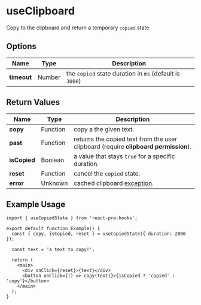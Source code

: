 # useClipboard

Copy to the clipboard and return a temporary `copied` state.

## Options

| Name        | Type   | Description                                             |
| ----------- | ------ | ------------------------------------------------------- |
| **timeout** | Number | the `copied` state duration in `ms` (default is `3000`) |

## Return Values

| Name         | Type     | Description                                                                                                   |
| ------------ | -------- | ------------------------------------------------------------------------------------------------------------- |
| **copy**     | Function | copy a the given text.                                                                                        |
| **past**     | Function | returns the copied text from the user clipboard (require **clipboard permission**).                           |
| **isCopied** | Boolean  | a value that stays `true` for a specific duration.                                                            |
| **reset**    | Function | cancel the `copied` state.                                                                                    |
| **error**    | Unknown  | cached clipboard [exception](https://developer.mozilla.org/en-US/docs/Web/API/Clipboard/readText#exceptions). |

## Example Usage

```tsx
import { useCopiedState } from 'react-pre-hooks';

export default function Example() {
  const { copy, isCopied, reset } = useCopiedState({ duration: 2000 });

  const text = 'a text to copy!';

  return (
    <main>
      <div onClick={reset}>{text}</div>
      <button onClick={() => copy(text)}>{isCopied ? 'copied' : 'copy'}</button>
    </main>
  );
}
```
